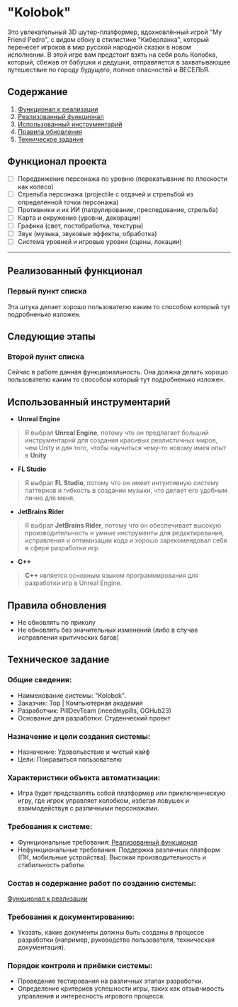 # **"Kolobok"**

Это увлекательный 3D шутер-платформер, вдохновлённый игрой "My Friend Pedro", с видом сбоку в стилистике "Киберпанка", который перенесет игроков в мир русской народной сказки в новом исполнении. В этой игре вам предстоит взять на себя роль Колобка, который, сбежав от бабушки и дедушки, отправляется в захватывающее путешествие по городу будущего, полное опасностей и ВЕСЕЛЬЯ.

## Содержание 

1. [Функционал к реализации](#функционал-проекта)
2. [Реализованный функционал](#реализованный-функционал)
3. [Использованный инструментарий](#использованный-инструментарий)
4. [Правила обновления](#правила-обновления)
5. [Техническое задание](#техническое-задание)

## Функционал проекта

- [ ] Передвижение персонажа по уровню (перекатывание по плоскости как колесо)
- [ ] Стрельба персонажа (projectile с отдачей и стрельбой из определенной точки персонажа)
- [ ] Противники и их ИИ (патрулирование, преследование, стрельба)
- [ ] Карта и окружение (уровни, декорации)
- [ ] Графика (свет, постобработка, текстуры)
- [ ] Звук (музыка, звуковые эффекты, обработка)
- [ ] Система уровней и игровые уровни (сцены, локации)
--- 

## Реализованный функционал

### Первый пункт списка

Эта штука делает хорошо пользователю каким то способом который тут подробненько изложен.

## Следующие этапы

### Второй пункт списка

Сейчас в работе данная функциональность. Она должна делать хорошо пользователю каким то способом который тут подробненько изложен.

## Использованный инструментарий

* **Unreal Engine**
  
> Я выбрал **Unreal Engine**, потому что он предлагает больший инструментарий для создания красивых реалистичных миров, чем Unity и для того, чтобы научиться чему-то новому имея опыт в **Unity**

* **FL Studio**
  
> Я выбрал **FL Studio**, потому что он имеет интуитивную систему паттернов и гибкость в создании музыки, что делает его удобным лично для меня.

* **JetBrains Rider**
  
> Я выбрал **JetBrains Rider**, потому что он обеспечивает высокую производительность и умные инструменты для редактирования, исправления и оптимизации кода и хорошо зарекомендовал себя в сфере разработки игр.

* **C++**
  
> **C++** является основным языком программирования для разработки игр в Unreal Engine.

## Правила обновления 

* Не обновлять по приколу
* Не обновлять без значительных изменений (либо в случае исправления критических багов)

## Техническое задание
### Общие сведения:
* Наименование системы: "Kolobok".
* Заказчик: Top | Компьютерная академия
* Разработчик: PillDevTeam (ineedmypills, GGHub23)
* Основание для разработки: Студенческий проект

### Назначение и цели создания системы:
* Назначение: Удовольвствие и чистый кайф
* Цели: Понравиться пользователю

### Характеристики объекта автоматизации:
* Игра будет представлять собой платформер или приключенческую игру, где игрок управляет колобком, избегая ловушек и взаимодействуя с различными персонажами.

### Требования к системе:
* Функциональные требования: [Реализованный функционал](#реализованный-функционал)
* Нефункциональные требования: Поддержка различных платформ (ПК, мобильные устройства). Высокая производительность и стабильность работы.

### Состав и содержание работ по созданию системы:
[Функционал к реализации](#функционал-проекта)

### Требования к документированию:
* Указать, какие документы должны быть созданы в процессе разработки (например, руководство пользователя, техническая документация).

### Порядок контроля и приёмки системы:
* Проведение тестирования на различных этапах разработки.
* Определение критериев успешности игры, таких как отзывчивость управления и интересность игрового процесса.
